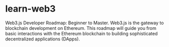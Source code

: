 # learn-web3
Web3.js Developer Roadmap: Beginner to Master. Web3.js is the gateway to blockchain development on Ethereum. This roadmap will guide you from basic interactions with the Ethereum blockchain to building sophisticated decentralized applications (DApps).
